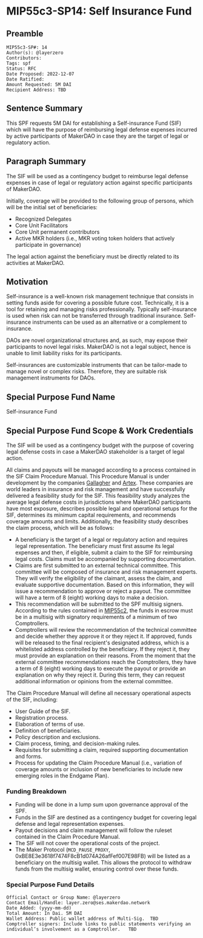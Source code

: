 # MIP55c3-SP14: Self Insurance Fund
 
## Preamble
 
```
MIP55c3-SP#: 14
Author(s): @layerzero
Contributors:
Tags: spf
Status: RFC
Date Proposed: 2022-12-07
Date Ratified: 
Amount Requested: 5M DAI
Recipient Address: TBD
```
 
## Sentence Summary
 
This SPF requests 5M DAI for establishing a Self-insurance Fund (SIF) which will have the purpose of reimbursing legal defense expenses incurred by active participants of MakerDAO in case they are the target of legal or regulatory action.
 
 
## Paragraph Summary
 
The SIF will be used as a contingency budget to reimburse legal defense expenses in case of legal or regulatory action against specific participants of MakerDAO.
 
Initially, coverage will be provided to the following group of persons, which will be the initial set of beneficiaries:
 
- Recognized Delegates
- Core Unit Facilitators
- Core Unit permanent contributors
- Active MKR holders (i.e., MKR voting token holders that actively participate in governance) 
 
The legal action against the beneficiary must be directly related to its activities at MakerDAO.
 
## Motivation
 
Self-insurance is a well-known risk management technique that consists in setting funds aside for covering a possible future cost. Technically, it is a tool for retaining and managing risks professionally. Typically self-insurance is used when risk can not be transferred through traditional insurance. Self-insurance instruments can be used as an alternative or a complement to insurance.
 
DAOs are novel organizational structures and, as such, may expose their participants to novel legal risks. MakerDAO is not a legal subject, hence is unable to limit liability risks for its participants.
 
Self-insurances are customizable instruments that can be tailor-made to manage novel or complex risks. Therefore, they are suitable risk management instruments for DAOs.
 
## Special Purpose Fund Name
 
Self-insurance Fund
 
## Special Purpose Fund Scope & Work Credentials
 
 
The SIF will be used as a contingency budget with the purpose of covering legal defense costs in case a MakerDAO stakeholder is a target of legal action.
 
All claims and payouts will be managed according to a process contained in the SIF Claim Procedure Manual. This Procedure Manual is under development by the companies [Gallagher](https://www.ajg.com/us/) and [Artex](https://www.artexrisk.com/). These companies are world leaders in insurance and risk management and have successfully delivered a feasibility study for the SIF. This feasibility study analyzes the average legal defense costs in jurisdictions where MakerDAO participants have most exposure, describes possible legal and operational setups for the SIF, determines its minimum capital requirements, and recommends coverage amounts and limits. Additionally, the feasibility study describes the claim process, which will be as follows: 
 
- A beneficiary is the target of a legal or regulatory action and requires legal representation. The beneficiary must first assume its legal expenses and then, if eligible, submit a claim to the SIF for reimbursing legal costs. Claims must be accompanied by supporting documentation.
- Claims are first submitted to an external technical committee. This committee will be composed of insurance and risk management experts. They will verify the eligibility of the claimant, assess the claim, and evaluate supportive documentation. Based on this information, they will issue a recommendation to approve or reject a payout. The committee will have a term of 8 (eight) working days to make a decision.
- This recommendation will be submitted to the SPF multisig signers. According to the rules contained in [MIP55c2](https://mips.makerdao.com/mips/details/MIP55#MIP55c2), the funds in escrow must be in a multisig with signatory requirements of a minimum of two Comptrollers. 
- Comptrollers will review the recommendation of the technical committee and decide whether they approve it or they reject it. If approved, funds will be released to the final recipient's designated address, which is a whitelisted address controlled by the beneficiary. If they reject it, they must provide an explanation on their reasons. From the moment that the external committee recommendations reach the Comptrollers, they have a term of 8 (eight) working days to execute the payout or provide an explanation on why they reject it. During this term, they can request additional information or opinions from the external committee.
 
 The Claim Procedure Manual will define all necessary operational aspects of the SIF, including:
 
- User Guide of the SIF.
- Registration process.
- Elaboration of terms of use.
- Definition of beneficiaries.
- Policy description and exclusions.
- Claim process, timing, and decision-making rules.
- Requisites for submitting a claim, required supporting documentation and forms.
- Process for updating the Claim Procedure Manual (i.e., variation of coverage amounts or inclusion of new beneficiaries to include new emerging roles in the Endgame Plan). 
 
### Funding Breakdown
 
- Funding will be done in a lump sum upon governance approval of the SPF.
- Funds in the SIF are destined as a contingency budget for covering legal defense and legal representation expenses.
- Payout decisions and claim management will follow the ruleset contained in the Claim Procedure Manual.
- The SIF will not cover the operational costs of the project.
- The Maker Protocol (`MCD_PAUSE_PROXY`, 0xBE8E3e3618f7474F8cB1d074A26afFef007E98FB) will be listed as a beneficiary on the multisig wallet. This allows the protocol to withdraw funds from the multisig wallet, ensuring control over these funds.
 
### Special Purpose Fund Details
 
```
Official Contact or Group Name: @layerzero
Contact Email/Handle: layer.zero@ses.makerdao.network
Date Added: (yyyy-mm-dd)
Total Amount: In Dai. 5M DAI
Wallet Address: Public wallet address of Multi-Sig.  TBD
Comptroller signers: Include links to public statements verifying an individual’s involvement as a Comptroller.   TBD
```


